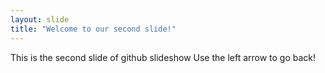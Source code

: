 ```yaml
---
layout: slide
title: "Welcome to our second slide!"
---
```

This is the second slide of github slideshow
Use the left arrow to go back!
